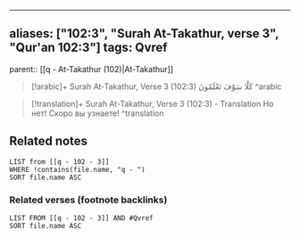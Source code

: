 
---
aliases: ["102:3", "Surah At-Takathur, verse 3", "Qur'an 102:3"]
tags: Qvref
---

parent:: [[q - At-Takathur (102)|At-Takathur]]

> [!arabic]+ Surah At-Takathur, Verse 3 (102:3)
> <span class="quran-arabic">كَلَّا سَوْفَ تَعْلَمُونَ</span>
^arabic

> [!translation]+ Surah At-Takathur, Verse 3 (102:3) - Translation
> Но нет! Скоро вы узнаете!
^translation



## Related notes
```dataview
LIST from [[q - 102 - 3]]
WHERE !contains(file.name, "q - ")
SORT file.name ASC
```

### Related verses (footnote backlinks)
```dataview
LIST FROM [[q - 102 - 3]] AND #Qvref
SORT file.name ASC
```

